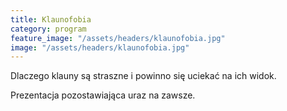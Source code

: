 ```yaml
---
title: Klaunofobia
category: program
feature_image: "/assets/headers/klaunofobia.jpg"
image: "/assets/headers/klaunofobia.jpg"
---
```


Dlaczego klauny są straszne i powinno się uciekać na ich widok.

Prezentacja pozostawiająca uraz na zawsze.
